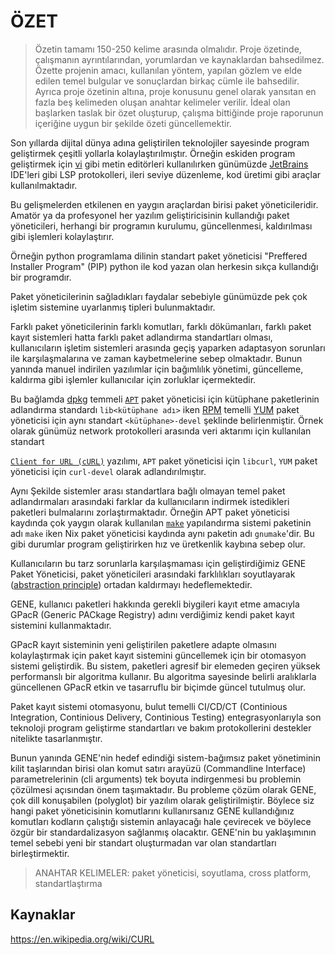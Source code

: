 # ÖZET

> Özetin tamamı 150-250 kelime arasında olmalıdır. Proje özetinde, çalışmanın ayrıntılarından, yorumlardan ve
> kaynaklardan bahsedilmez. Özette projenin amacı, kullanılan yöntem, yapılan gözlem ve elde edilen temel bulgular ve
> sonuçlardan birkaç cümle ile bahsedilir. Ayrıca proje özetinin altına, proje konusunu genel olarak yansıtan en fazla
> beş
> kelimeden oluşan anahtar kelimeler verilir. İdeal olan başlarken taslak bir özet oluşturup, çalışma bittiğinde proje
> raporunun içeriğine uygun bir şekilde özeti güncellemektir.

Son yıllarda dijital dünya adına geliştirilen teknolojiler sayesinde program geliştirmek
çeşitli yollarla kolaylaştırılmıştır. Örneğin eskiden program geliştirmek
için [vi](https://en.wikipedia.org/wiki/Vi_(text_editor)) gibi metin editörleri kullanılırken günümüzde
[JetBrains](https://www.jetbrains.com/) IDE'leri gibi LSP protokolleri,
ileri seviye düzenleme, kod üretimi gibi araçlar kullanılmaktadır.

Bu gelişmelerden etkilenen en yaygın araçlardan birisi paket yöneticileridir.
Amatör ya da profesyonel her yazılım geliştiricisinin kullandığı paket yöneticileri,
herhangi bir programın kurulumu, güncellenmesi, kaldırılması gibi işlemleri kolaylaştırır.

Örneğin python programlama dilinin standart paket yöneticisi "Preffered Installer Program" (PIP)
python ile kod yazan olan herkesin sıkça kullandığı bir programdır.

Paket yöneticilerinin sağladıkları faydalar sebebiyle günümüzde pek çok işletim sistemine uyarlanmış
tipleri bulunmaktadır.

Farklı paket yöneticilerinin farklı komutları, farklı dökümanları, farklı paket kayıt sistemleri
hatta farklı paket adlandırma standartları olması, kullanıcıların işletim sistemleri arasında geçiş
yaparken adaptasyon sorunları ile karşılaşmalarına ve zaman kaybetmelerine sebep olmaktadır.
Bunun yanında manuel indirilen yazılımlar için bağımlılık yönetimi, güncelleme, kaldırma gibi
işlemler kullanıcılar için zorluklar içermektedir.

Bu bağlamda [dpkg](https://en.wikipedia.org/wiki/Dpkg) temmeli [`APT`](https://en.wikipedia.org/wiki/APT_(software))
paket yöneticisi için kütüphane paketlerinin adlandırma standardı
`lib<kütüphane adı>` iken [RPM](https://en.wikipedia.org/wiki/RPM_Package_Manager)
temelli [YUM](https://en.wikipedia.org/wiki/Yum_(software)) paket yöneticisi için aynı standart `<kütüphane>-devel`
şeklinde belirlenmiştir. Örnek olarak günümüz network protokolleri arasında veri aktarımı için kullanılan standart

[//]: # (dünya üzerinde en çok indirilen program ünvanını taşıyan ve [//] # &#40;Validate this information&#41;)

[//]: # (geliştiricisi [Daniel Stenberg]&#40;https://en.wikipedia.org/wiki/Daniel_Stenberg&#41;'e İsveç Polhem Ödülü kazandıran)

[`Client for URL (cURL)`](https://en.wikipedia.org/wiki/CURL) yazılımı,
`APT` paket yöneticisi için `libcurl`, `YUM` paket yöneticisi için `curl-devel` olarak adlandırılmıştır.

[//]: # (better example for a better demo. ~Rhetoric)

[//]: # (Bu gibi isim farklılıkları curl programını indirmek isteyen birisinin kafasını karıştırabilir. Özellikle ünlü olmayan)

[//]: # (yazılımlarda sık karşılaşılan bir problem olan isim farklılıkları, kullanıcılara paket indirme ve kurma konusunda)

[//]: # (sıkıntılar oluşturmaktadır.)

Aynı Şekilde sistemler arası standartlara bağlı olmayan temel paket adlandırmaları arasındaki farklar da kullanıcıların
indirmek istedikleri
paketleri bulmalarını zorlaştırmaktadır. Örneğin APT paket yöneticisi kaydında çok yaygın olarak
kullanılan [`make`](https://en.wikipedia.org/wiki/Make_(software)) yapılandırma
sistemi paketinin adı `make` iken Nix paket yöneticisi kaydında aynı paketin adı `gnumake`'dir. Bu gibi durumlar program
geliştirirken hız ve üretkenlik kaybına sebep olur.

Kullanıcıların bu tarz sorunlarla karşılaşmaması için geliştirdiğimiz GENE Paket Yöneticisi, paket yöneticileri
arasındaki farklılıkları
soyutlayarak ([abstraction principle](https://en.wikipedia.org/wiki/Abstraction_principle_(computer_programming)))
ortadan kaldırmayı hedeflemektedir.

GENE, kullanıcı paketleri hakkında gerekli biygileri kayıt etme amacıyla GPacR (Generic PACkage Registry) adını
verdiğimiz kendi paket kayıt sistemini kullanmaktadır.

GPacR kayıt sisteminin yeni geliştirilen paketlere adapte olmasını kolaylaştırmak için paket kayıt sistemini
güncellemek için bir otomasyon sistemi geliştirdik. Bu sistem, paketleri agresif bir elemeden geçiren yüksek
performanslı
bir algoritma kullanır. Bu algoritma sayesinde belirli aralıklarla güncellenen GPacR etkin ve tasarruflu bir biçimde
güncel tutulmuş olur.

Paket kayıt sistemi otomasyonu, bulut temelli CI/CD/CT (Continious Integration, Continious Delivery, Continious Testing)
entegrasyonlarıyla
son teknoloji program geliştirme standartları ve bakım protokollerini destekler nitelikte tasarlanmıştır.

Bunun yanında GENE'nin hedef edindiği sistem-bağımsız paket yönetiminin kilit taşlarından birisi olan komut satırı
arayüzü (Commandline Interface) parametrelerinin (cli arguments) tek boyuta indirgenmesi bu problemin çözülmesi
açısından önem taşımaktadır. Bu probleme çözüm olarak GENE, çok dill konuşabilen (polyglot) bir yazılım olarak
geliştirilmiştir. Böylece siz hangi paket yöneticisinin komutlarını kullanırsanız GENE kullandığınız komutları kodların
çalıştığı sistemin anlayacağı hale çevirecek ve böylece özgür bir standardalizasyon sağlanmış olacaktır. GENE'nin bu
yaklaşımının temel sebebi yeni bir standart oluşturmadan var olan standartları birleştirmektir.

> ANAHTAR KELIMELER: paket yöneticisi, soyutlama, cross platform, standartlaştırma

## Kaynaklar

https://en.wikipedia.org/wiki/CURL